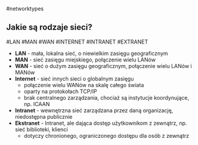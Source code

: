 #networktypes

## Jakie są rodzaje sieci?
#LAN #MAN #WAN #INTERNET #INTRANET #EXTRANET
- **LAN** - mała, lokalna sieć, o niewielkim zasięgu geograficznym
- **MAN** - sieć zasięgu miejskiego, połączenie wielu LANów
- **WAN** - sieć o dużym zasięgu geograficznym, połączenie wielu LANów i MANów
- **Internet** - sieć innych sieci o globalnym zasięgu
	- połączenie wielu WANów na skalę całego świata
	- oparty na protokołach TCP/IP
	- brak centralnego zarządzania, chociaż są instytucje koordynujące, np. ICAAN
- **Intranet** - wewnętrzna sieć zarządzana przez daną organizację, niedostępna publicznie
- **Ekstranet** - Intranet, ale dająca dostęp użytkownikom z zewnątrz, np. sieć biblioteki, klienci
	- dotyczy chronionego, ograniczonego dostępu dla osób z zewnątrz